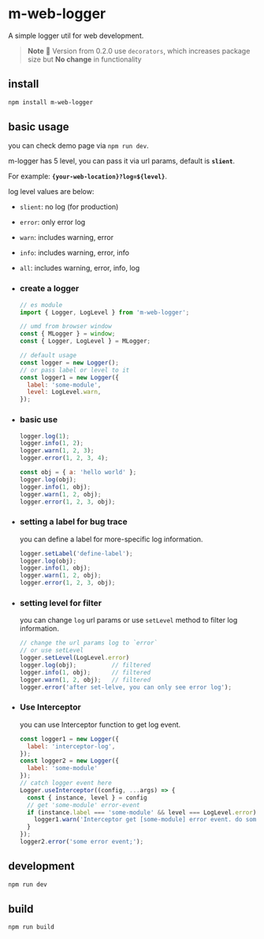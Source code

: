 # m-web-logger

A simple logger util for web development.

> **Note** :speech_balloon:
> Version from 0.2.0 use `decorators`, which increases package size but **No change** in functionality

## install

```sh
npm install m-web-logger
```

## basic usage

you can check demo page via `npm run dev`.

m-logger has 5 level, you can pass it via url params, default is **`slient`**.

For example: **`{your-web-location}?log=${level}`**.

log level values are below:

- `slient`: no log (for production)
- `error`: only error log
- `warn`: includes warning, error
- `info`: includes warning, error, info
- `all`: includes warning, error, info, log

- ### create a logger

  ```js
  // es module
  import { Logger, LogLevel } from 'm-web-logger';

  // umd from browser window
  const { MLogger } = window;
  const { Logger, LogLevel } = MLogger;

  // default usage
  const logger = new Logger();
  // or pass label or level to it
  const logger1 = new Logger({
    label: 'some-module',
    level: LogLevel.warn,
  });
  ```

- ### basic use

  ```js
  logger.log(1);
  logger.info(1, 2);
  logger.warn(1, 2, 3);
  logger.error(1, 2, 3, 4);

  const obj = { a: 'hello world' };
  logger.log(obj);
  logger.info(1, obj);
  logger.warn(1, 2, obj);
  logger.error(1, 2, 3, obj);
  ```

- ### setting a label for bug trace

  you can define a label for more-specific log information.

  ```js
  logger.setLabel('define-label');
  logger.log(obj);
  logger.info(1, obj);
  logger.warn(1, 2, obj);
  logger.error(1, 2, 3, obj);
  ```

- ### setting level for filter

  you can change `log` url params or use `setLevel` method to filter log information.

  ```js
  // change the url params log to `error`
  // or use setLevel
  logger.setLevel(LogLevel.error)
  logger.log(obj);          // filtered
  logger.info(1, obj);      // filtered
  logger.warn(1, 2, obj);   // filtered
  logger.error('after set-lelve, you can only see error log');
  ```

- ### Use Interceptor

  you can use Interceptor function to get log event.

  ```js
  const logger1 = new Logger({
    label: 'interceptor-log',
  });
  const logger2 = new Logger({
    label: 'some-module'
  });
  // catch logger event here
  Logger.useInterceptor((config, ...args) => {
    const { instance, level } = config
    // get 'some-module' error-event
    if (instance.label === 'some-module' && level === LogLevel.error) {
      logger1.warn('Interceptor get [some-module] error event. do something');
    }
  });
  logger2.error('some error event;');
  ```

## development

```sh
npm run dev
```

## build

```sh
npm run build
```
